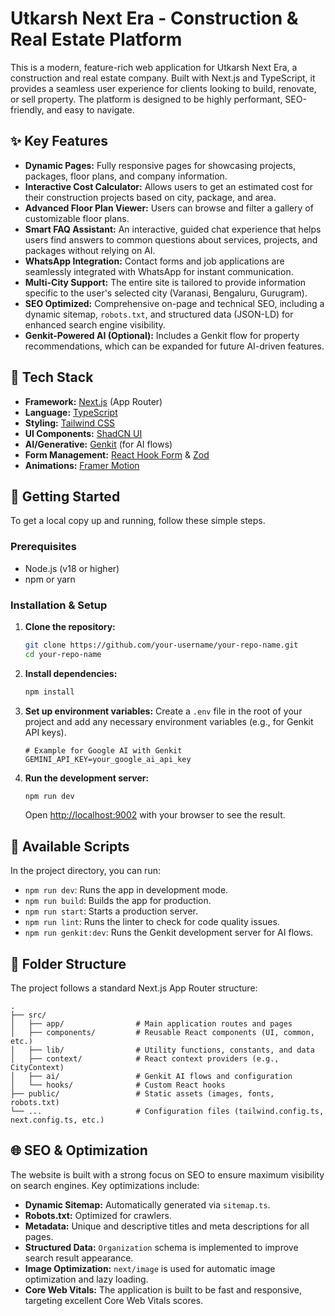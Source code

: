 # Utkarsh Next Era - Construction & Real Estate Platform

This is a modern, feature-rich web application for Utkarsh Next Era, a construction and real estate company. Built with Next.js and TypeScript, it provides a seamless user experience for clients looking to build, renovate, or sell property. The platform is designed to be highly performant, SEO-friendly, and easy to navigate.

## ✨ Key Features

- **Dynamic Pages:** Fully responsive pages for showcasing projects, packages, floor plans, and company information.
- **Interactive Cost Calculator:** Allows users to get an estimated cost for their construction projects based on city, package, and area.
- **Advanced Floor Plan Viewer:** Users can browse and filter a gallery of customizable floor plans.
- **Smart FAQ Assistant:** An interactive, guided chat experience that helps users find answers to common questions about services, projects, and packages without relying on AI.
- **WhatsApp Integration:** Contact forms and job applications are seamlessly integrated with WhatsApp for instant communication.
- **Multi-City Support:** The entire site is tailored to provide information specific to the user's selected city (Varanasi, Bengaluru, Gurugram).
- **SEO Optimized:** Comprehensive on-page and technical SEO, including a dynamic sitemap, `robots.txt`, and structured data (JSON-LD) for enhanced search engine visibility.
- **Genkit-Powered AI (Optional):** Includes a Genkit flow for property recommendations, which can be expanded for future AI-driven features.

## 🚀 Tech Stack

- **Framework:** [Next.js](https://nextjs.org/) (App Router)
- **Language:** [TypeScript](https://www.typescriptlang.org/)
- **Styling:** [Tailwind CSS](https://tailwindcss.com/)
- **UI Components:** [ShadCN UI](https://ui.shadcn.com/)
- **AI/Generative:** [Genkit](https://firebase.google.com/docs/genkit) (for AI flows)
- **Form Management:** [React Hook Form](https://react-hook-form.com/) & [Zod](https://zod.dev/)
- **Animations:** [Framer Motion](https://www.framer.com/motion/)

## 🏁 Getting Started

To get a local copy up and running, follow these simple steps.

### Prerequisites

- Node.js (v18 or higher)
- npm or yarn

### Installation & Setup

1.  **Clone the repository:**
    ```sh
    git clone https://github.com/your-username/your-repo-name.git
    cd your-repo-name
    ```

2.  **Install dependencies:**
    ```sh
    npm install
    ```

3.  **Set up environment variables:**
    Create a `.env` file in the root of your project and add any necessary environment variables (e.g., for Genkit API keys).
    ```env
    # Example for Google AI with Genkit
    GEMINI_API_KEY=your_google_ai_api_key
    ```

4.  **Run the development server:**
    ```sh
    npm run dev
    ```
    Open [http://localhost:9002](http://localhost:9002) with your browser to see the result.

## 📜 Available Scripts

In the project directory, you can run:

- `npm run dev`: Runs the app in development mode.
- `npm run build`: Builds the app for production.
- `npm run start`: Starts a production server.
- `npm run lint`: Runs the linter to check for code quality issues.
- `npm run genkit:dev`: Runs the Genkit development server for AI flows.

## 📂 Folder Structure

The project follows a standard Next.js App Router structure:

```
.
├── src/
│   ├── app/                # Main application routes and pages
│   ├── components/         # Reusable React components (UI, common, etc.)
│   ├── lib/                # Utility functions, constants, and data
│   ├── context/            # React context providers (e.g., CityContext)
│   ├── ai/                 # Genkit AI flows and configuration
│   └── hooks/              # Custom React hooks
├── public/                 # Static assets (images, fonts, robots.txt)
└── ...                     # Configuration files (tailwind.config.ts, next.config.ts, etc.)
```

## 🌐 SEO & Optimization

The website is built with a strong focus on SEO to ensure maximum visibility on search engines. Key optimizations include:
- **Dynamic Sitemap:** Automatically generated via `sitemap.ts`.
- **Robots.txt:** Optimized for crawlers.
- **Metadata:** Unique and descriptive titles and meta descriptions for all pages.
- **Structured Data:** `Organization` schema is implemented to improve search result appearance.
- **Image Optimization:** `next/image` is used for automatic image optimization and lazy loading.
- **Core Web Vitals:** The application is built to be fast and responsive, targeting excellent Core Web Vitals scores.
